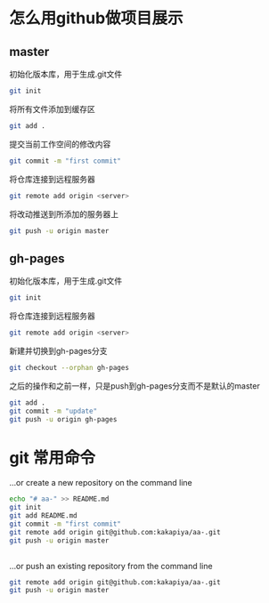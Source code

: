 # 怎么用github做项目展示

## master

初始化版本库，用于生成.git文件

```sh
git init
```

将所有文件添加到缓存区

```sh
git add .
```

提交当前工作空间的修改内容

```sh
git commit -m "first commit"
```

将仓库连接到远程服务器

```sh
git remote add origin <server>
```

将改动推送到所添加的服务器上

```sh
git push -u origin master
```

## gh-pages

初始化版本库，用于生成.git文件

```sh
git init
```

将仓库连接到远程服务器

```sh
git remote add origin <server>
```

新建并切换到gh-pages分支

```sh
git checkout --orphan gh-pages
```

之后的操作和之前一样，只是push到gh-pages分支而不是默认的master

```sh
git add . 
git commit -m "update"
git push -u origin gh-pages
```

# git 常用命令

…or create a new repository on the command line

```sh
echo "# aa-" >> README.md
git init
git add README.md
git commit -m "first commit"
git remote add origin git@github.com:kakapiya/aa-.git
git push -u origin master
                
```

…or push an existing repository from the command line

```sh
git remote add origin git@github.com:kakapiya/aa-.git
git push -u origin master
```